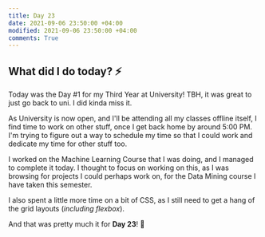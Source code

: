 ```yaml
---
title: Day 23
date: 2021-09-06 23:50:00 +04:00
modified: 2021-09-06 23:50:00 +04:00
comments: True
---
```


## What did I do today? ⚡️

Today was the Day #1 for my Third Year at University! TBH, it was great to just go back to uni. I did kinda miss it.

As University is now open, and I'll be attending all my classes offline itself, I find time to work on other stuff, once I get back home by around 5:00 PM. I'm trying to figure out a way to schedule my time so that I could work and dedicate my time for other stuff too.

I worked on the Machine Learning Course that I was doing, and I managed to complete it today. I thought to focus on working on this, as I was browsing for projects I could perhaps work on, for the Data Mining course I have taken this semester.

I also spent a little more time on a bit of CSS, as I still need to get a hang of the grid layouts (*including flexbox*).

And that was pretty much it for **Day 23**! 🚀